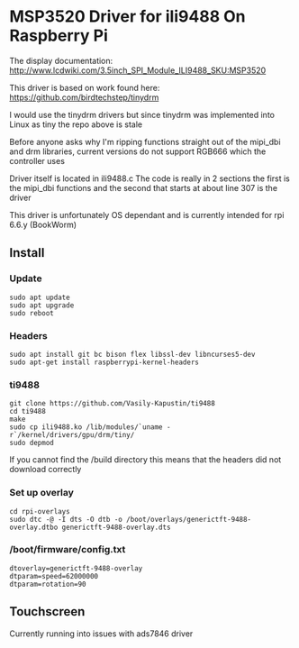 # MSP3520 Driver for ili9488 On Raspberry Pi 
The display documentation: http://www.lcdwiki.com/3.5inch_SPI_Module_ILI9488_SKU:MSP3520

This driver is based on work found here: https://github.com/birdtechstep/tinydrm

I would use the tinydrm drivers but since tinydrm was implemented into Linux as tiny the repo above is stale

Before anyone asks why I'm ripping functions straight out of the mipi_dbi and drm libraries, current versions do not support RGB666 which the controller uses

Driver itself is located in ili9488.c
The code is really in 2 sections the first is the mipi_dbi functions and the second that starts at about line 307 is the driver

This driver is unfortunately OS dependant and is currently intended for rpi 6.6.y (BookWorm)

## Install

### Update
~~~
sudo apt update
sudo apt upgrade
sudo reboot
~~~

### Headers
~~~~
sudo apt install git bc bison flex libssl-dev libncurses5-dev
sudo apt-get install raspberrypi-kernel-headers
~~~~

### ti9488
~~~~
git clone https://github.com/Vasily-Kapustin/ti9488
cd ti9488
make
sudo cp ili9488.ko /lib/modules/`uname -r`/kernel/drivers/gpu/drm/tiny/
sudo depmod
~~~~
If you cannot find the /build directory this means that the headers did not download correctly



### Set up overlay
~~~~
cd rpi-overlays
sudo dtc -@ -I dts -O dtb -o /boot/overlays/generictft-9488-overlay.dtbo generictft-9488-overlay.dts
~~~~

### /boot/firmware/config.txt
~~~~
dtoverlay=generictft-9488-overlay
dtparam=speed=62000000
dtparam=rotation=90
~~~~

## Touchscreen
Currently running into issues with ads7846 driver